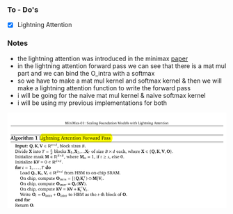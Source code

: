 ### To - Do's 
- [x] Lightning Attention

### Notes
* the lightning attention was introduced in the minimax [paper](https://arxiv.org/abs/2501.08313)
* in the lightning attention forward pass we can see that there is a mat mul part and we can bind the O_intra with a softmax 
* so we have to make a mat mul kernel and softmax kernel & then we will make a lightning attention function to write the forward pass
* i will be going for the naive mat mul kernel & naive softmax kernel
* i will be using my previous implementations for both

![alt text](image.png)